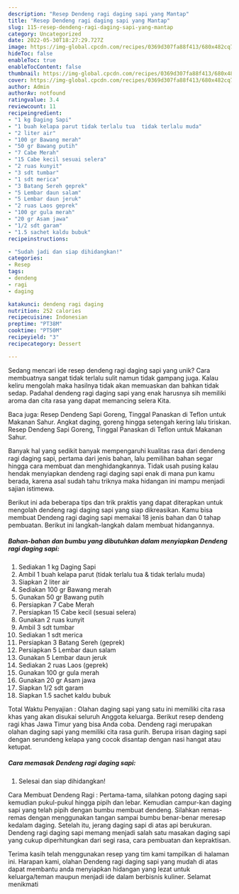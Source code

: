 ```yaml
---
description: "Resep Dendeng ragi daging sapi yang Mantap"
title: "Resep Dendeng ragi daging sapi yang Mantap"
slug: 115-resep-dendeng-ragi-daging-sapi-yang-mantap
category: Uncategorized
date: 2022-05-30T18:27:29.727Z
image: https://img-global.cpcdn.com/recipes/0369d307fa88f413/680x482cq70/dendeng-ragi-daging-sapi-foto-resep-utama.jpg
hideToc: false
enableToc: true
enableTocContent: false
thumbnail: https://img-global.cpcdn.com/recipes/0369d307fa88f413/680x482cq70/dendeng-ragi-daging-sapi-foto-resep-utama.jpg
cover: https://img-global.cpcdn.com/recipes/0369d307fa88f413/680x482cq70/dendeng-ragi-daging-sapi-foto-resep-utama.jpg
author: Admin
authorAv: notfound
ratingvalue: 3.4
reviewcount: 11
recipeingredient:
- "1 kg Daging Sapi"
- "1 buah kelapa parut tidak terlalu tua  tidak terlalu muda"
- "2 liter air"
- "100 gr Bawang merah"
- "50 gr Bawang putih"
- "7 Cabe Merah"
- "15 Cabe kecil sesuai selera"
- "2 ruas kunyit"
- "3 sdt tumbar"
- "1 sdt merica"
- "3 Batang Sereh geprek"
- "5 Lembar daun salam"
- "5 Lembar daun jeruk"
- "2 ruas Laos geprek"
- "100 gr gula merah"
- "20 gr Asam jawa"
- "1/2 sdt garam"
- "1.5 sachet kaldu bubuk"
recipeinstructions:

- "Sudah jadi dan siap dihidangkan!"
categories:
- Resep
tags:
- dendeng
- ragi
- daging

katakunci: dendeng ragi daging 
nutrition: 252 calories
recipecuisine: Indonesian
preptime: "PT38M"
cooktime: "PT50M"
recipeyield: "3"
recipecategory: Dessert

---
```





Sedang mencari ide resep dendeng ragi daging sapi yang unik? Cara membuatnya sangat tidak terlalu sulit namun tidak gampang juga. Kalau keliru mengolah maka hasilnya tidak akan memuaskan dan bahkan tidak sedap. Padahal dendeng ragi daging sapi yang enak harusnya sih memiliki aroma dan cita rasa yang dapat memancing selera Kita.





Baca juga: Resep Dendeng Sapi Goreng, Tinggal Panaskan di Teflon untuk Makanan Sahur. Angkat daging, goreng hingga setengah kering lalu tiriskan. Resep Dendeng Sapi Goreng, Tinggal Panaskan di Teflon untuk Makanan Sahur.

Banyak hal yang sedikit banyak mempengaruhi kualitas rasa dari dendeng ragi daging sapi, pertama dari jenis bahan, lalu pemilihan bahan segar hingga cara membuat dan menghidangkannya. Tidak usah pusing kalau hendak menyiapkan dendeng ragi daging sapi enak di mana pun kamu berada, karena asal sudah tahu triknya maka hidangan ini mampu menjadi sajian istimewa.






Berikut ini ada beberapa tips dan trik praktis yang dapat diterapkan untuk mengolah dendeng ragi daging sapi yang siap dikreasikan. Kamu bisa membuat Dendeng ragi daging sapi memakai 18 jenis bahan dan 0 tahap pembuatan. Berikut ini langkah-langkah dalam membuat hidangannya.

<!--inarticleads1-->

##### Bahan-bahan dan bumbu yang dibutuhkan dalam menyiapkan Dendeng ragi daging sapi:

1. Sediakan 1 kg Daging Sapi
1. Ambil 1 buah kelapa parut (tidak terlalu tua &amp; tidak terlalu muda)
1. Siapkan 2 liter air
1. Sediakan 100 gr Bawang merah
1. Gunakan 50 gr Bawang putih
1. Persiapkan 7 Cabe Merah
1. Persiapkan 15 Cabe kecil (sesuai selera)
1. Gunakan 2 ruas kunyit
1. Ambil 3 sdt tumbar
1. Sediakan 1 sdt merica
1. Persiapkan 3 Batang Sereh (geprek)
1. Persiapkan 5 Lembar daun salam
1. Gunakan 5 Lembar daun jeruk
1. Sediakan 2 ruas Laos (geprek)
1. Gunakan 100 gr gula merah
1. Gunakan 20 gr Asam jawa
1. Siapkan 1/2 sdt garam
1. Siapkan 1.5 sachet kaldu bubuk


Total Waktu Penyajian : Olahan daging sapi yang satu ini memiliki cita rasa khas yang akan disukai seluruh Anggota keluarga. Berikut resep dendeng ragi khas Jawa Timur yang bisa Anda coba. Dendeng ragi merupakan olahan daging sapi yang memiliki cita rasa gurih. Berupa irisan daging sapi dengan serundeng kelapa yang cocok disantap dengan nasi hangat atau ketupat. 

<!--inarticleads2-->

##### Cara memasak Dendeng ragi daging sapi:


1. Selesai dan siap dihidangkan!

Cara Membuat Dendeng Ragi : Pertama-tama, silahkan potong daging sapi kemudian pukul-pukul hingga pipih dan lebar. Kemudian campur-kan daging sapi yang telah pipih dengan bumbu membuat dendeng. Silahkan remas-remas dengan menggunakan tangan sampai bumbu benar-benar meresap kedalam daging. Setelah itu, jerang daging sapi di atas api berukuran. Dendeng ragi daging sapi memang menjadi salah satu masakan daging sapi yang cukup diperhitungkan dari segi rasa, cara pembuatan dan kepraktisan. 

Terima kasih telah menggunakan resep yang tim kami tampilkan di halaman ini. Harapan kami, olahan Dendeng ragi daging sapi yang mudah di atas dapat membantu anda menyiapkan hidangan yang lezat untuk keluarga/teman maupun menjadi ide dalam berbisnis kuliner. Selamat menikmati

